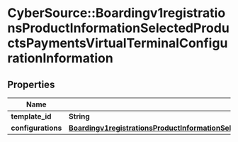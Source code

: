 # CyberSource::Boardingv1registrationsProductInformationSelectedProductsPaymentsVirtualTerminalConfigurationInformation

## Properties
Name | Type | Description | Notes
------------ | ------------- | ------------- | -------------
**template_id** | **String** |  | [optional] 
**configurations** | [**Boardingv1registrationsProductInformationSelectedProductsPaymentsVirtualTerminalConfigurationInformationConfigurations**](Boardingv1registrationsProductInformationSelectedProductsPaymentsVirtualTerminalConfigurationInformationConfigurations.md) |  | [optional] 


